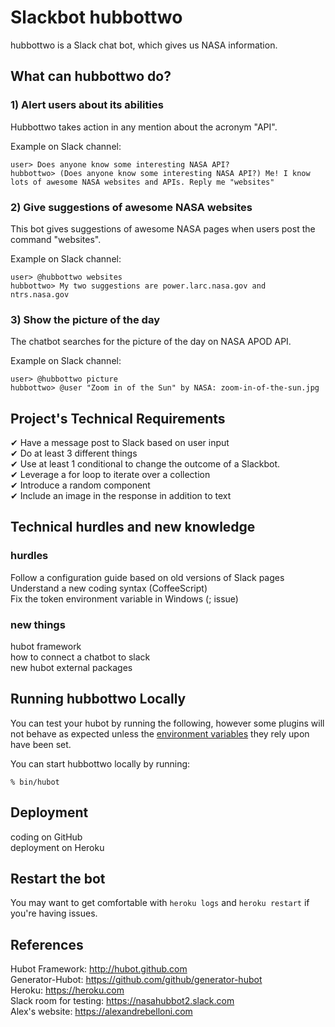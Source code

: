 # Slackbot hubbottwo

hubbottwo is a Slack chat bot, which gives us NASA information.

## What can hubbottwo do?

### 1) Alert users about its abilities

Hubbottwo takes action in any mention about the acronym "API".

Example on Slack channel:

    user> Does anyone know some interesting NASA API? 
    hubbottwo> (Does anyone know some interesting NASA API?) Me! I know lots of awesome NASA websites and APIs. Reply me "websites"


### 2) Give suggestions of awesome NASA websites

This bot gives suggestions of awesome NASA pages when users post the command "websites".

 Example on Slack channel:

    user> @hubbottwo websites 
    hubbottwo> My two suggestions are power.larc.nasa.gov and ntrs.nasa.gov

### 3) Show the picture of the day

The chatbot searches for the picture of the day on NASA APOD API.

 Example on Slack channel:

    user> @hubbottwo picture 
    hubbottwo> @user "Zoom in of the Sun" by NASA: zoom-in-of-the-sun.jpg


## Project's Technical Requirements

✔ Have a message post to Slack based on user input  
✔ Do at least 3 different things  
✔ Use at least 1 conditional to change the outcome of a Slackbot.  
✔ Leverage a for loop to iterate over a collection  
✔ Introduce a random component  
✔ Include an image in the response in addition to text

## Technical hurdles and new knowledge
### hurdles
Follow a configuration guide based on old versions of Slack pages  
Understand a new coding syntax (CoffeeScript)  
Fix the token environment variable in Windows (; issue) 
### new things 
hubot framework  
how to connect a chatbot to slack  
new hubot external packages

## Running hubbottwo Locally

You can test your hubot by running the following, however some plugins will not
behave as expected unless the [environment variables](#configuration) they rely
upon have been set.

You can start hubbottwo locally by running:

    % bin/hubot

## Deployment

coding on GitHub  
deployment on Heroku

## Restart the bot

You may want to get comfortable with `heroku logs` and `heroku restart` if
you're having issues.

## References

Hubot Framework: http://hubot.github.com  
Generator-Hubot: https://github.com/github/generator-hubot  
Heroku: https://heroku.com  
Slack room for testing: https://nasahubbot2.slack.com  
Alex's website: https://alexandrebelloni.com  

